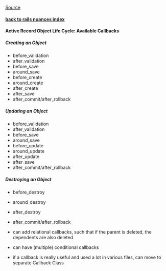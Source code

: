 [Source](http://guides.rubyonrails.org/active_record_callbacks.html)

#### [back to rails nuances index](../rails-nuances.md)

#### Active Record Object Life Cycle: Available Callbacks

##### Creating an Object
* before_validation
* after_validation
* before_save
* around_save
* before_create
* around_create
* after_create
* after_save
* after_commit/after_rollback

##### Updating an Object
* before_validation
* after_validation
* before_save
* around_save
* before_update
* around_update
* after_update
* after_save
* after_commit/after_rollback

##### Destroying an Object
* before_destroy
* around_destroy
* after_destroy
* after_commit/after_rollback

* can add relational callbacks, such that if the parent is deleted, the dependents are also deleted
* can have (multiple) conditional callbacks
* if a callback is really useful and used a lot in various files, can move to separate Callback Class
